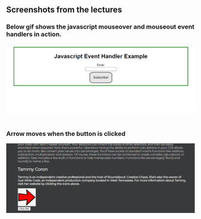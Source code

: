 ## Screenshots from the lectures<br>

### Below gif shows the javascript mouseover and mouseout event handlers in action.

![1](screenshots/eventhandler.gif)<br><br>

### Arrow moves when the button is clicked

![2](screenshots/eventhandler1.gif)<br><br>
